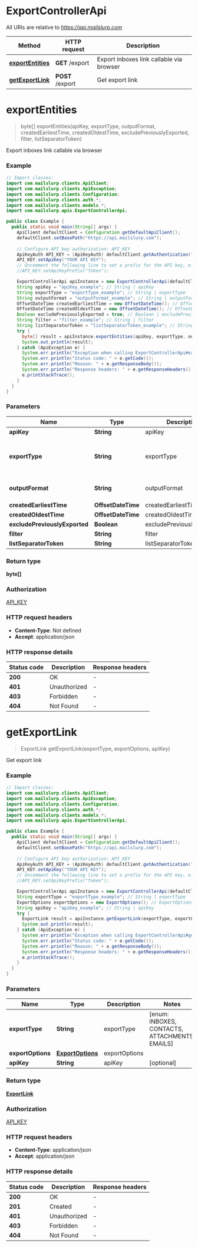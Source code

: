# ExportControllerApi

All URIs are relative to *https://api.mailslurp.com*

Method | HTTP request | Description
------------- | ------------- | -------------
[**exportEntities**](ExportControllerApi#exportEntities) | **GET** /export | Export inboxes link callable via browser
[**getExportLink**](ExportControllerApi#getExportLink) | **POST** /export | Get export link


<a name="exportEntities"></a>
# **exportEntities**
> byte[] exportEntities(apiKey, exportType, outputFormat, createdEarliestTime, createdOldestTime, excludePreviouslyExported, filter, listSeparatorToken)

Export inboxes link callable via browser

### Example
```java
// Import classes:
import com.mailslurp.clients.ApiClient;
import com.mailslurp.clients.ApiException;
import com.mailslurp.clients.Configuration;
import com.mailslurp.clients.auth.*;
import com.mailslurp.clients.models.*;
import com.mailslurp.apis.ExportControllerApi;

public class Example {
  public static void main(String[] args) {
    ApiClient defaultClient = Configuration.getDefaultApiClient();
    defaultClient.setBasePath("https://api.mailslurp.com");
    
    // Configure API key authorization: API_KEY
    ApiKeyAuth API_KEY = (ApiKeyAuth) defaultClient.getAuthentication("API_KEY");
    API_KEY.setApiKey("YOUR API KEY");
    // Uncomment the following line to set a prefix for the API key, e.g. "Token" (defaults to null)
    //API_KEY.setApiKeyPrefix("Token");

    ExportControllerApi apiInstance = new ExportControllerApi(defaultClient);
    String apiKey = "apiKey_example"; // String | apiKey
    String exportType = "exportType_example"; // String | exportType
    String outputFormat = "outputFormat_example"; // String | outputFormat
    OffsetDateTime createdEarliestTime = new OffsetDateTime(); // OffsetDateTime | createdEarliestTime
    OffsetDateTime createdOldestTime = new OffsetDateTime(); // OffsetDateTime | createdOldestTime
    Boolean excludePreviouslyExported = true; // Boolean | excludePreviouslyExported
    String filter = "filter_example"; // String | filter
    String listSeparatorToken = "listSeparatorToken_example"; // String | listSeparatorToken
    try {
      byte[] result = apiInstance.exportEntities(apiKey, exportType, outputFormat, createdEarliestTime, createdOldestTime, excludePreviouslyExported, filter, listSeparatorToken);
      System.out.println(result);
    } catch (ApiException e) {
      System.err.println("Exception when calling ExportControllerApi#exportEntities");
      System.err.println("Status code: " + e.getCode());
      System.err.println("Reason: " + e.getResponseBody());
      System.err.println("Response headers: " + e.getResponseHeaders());
      e.printStackTrace();
    }
  }
}
```

### Parameters

Name | Type | Description  | Notes
------------- | ------------- | ------------- | -------------
 **apiKey** | **String**| apiKey |
 **exportType** | **String**| exportType | [enum: INBOXES, CONTACTS, ATTACHMENTS, EMAILS]
 **outputFormat** | **String**| outputFormat | [enum: CSV_DEFAULT, CSV_EXCEL]
 **createdEarliestTime** | **OffsetDateTime**| createdEarliestTime | [optional]
 **createdOldestTime** | **OffsetDateTime**| createdOldestTime | [optional]
 **excludePreviouslyExported** | **Boolean**| excludePreviouslyExported | [optional]
 **filter** | **String**| filter | [optional]
 **listSeparatorToken** | **String**| listSeparatorToken | [optional]

### Return type

**byte[]**

### Authorization

[API_KEY](../README#API_KEY)

### HTTP request headers

 - **Content-Type**: Not defined
 - **Accept**: application/json

### HTTP response details
| Status code | Description | Response headers |
|-------------|-------------|------------------|
**200** | OK |  -  |
**401** | Unauthorized |  -  |
**403** | Forbidden |  -  |
**404** | Not Found |  -  |

<a name="getExportLink"></a>
# **getExportLink**
> ExportLink getExportLink(exportType, exportOptions, apiKey)

Get export link

### Example
```java
// Import classes:
import com.mailslurp.clients.ApiClient;
import com.mailslurp.clients.ApiException;
import com.mailslurp.clients.Configuration;
import com.mailslurp.clients.auth.*;
import com.mailslurp.clients.models.*;
import com.mailslurp.apis.ExportControllerApi;

public class Example {
  public static void main(String[] args) {
    ApiClient defaultClient = Configuration.getDefaultApiClient();
    defaultClient.setBasePath("https://api.mailslurp.com");
    
    // Configure API key authorization: API_KEY
    ApiKeyAuth API_KEY = (ApiKeyAuth) defaultClient.getAuthentication("API_KEY");
    API_KEY.setApiKey("YOUR API KEY");
    // Uncomment the following line to set a prefix for the API key, e.g. "Token" (defaults to null)
    //API_KEY.setApiKeyPrefix("Token");

    ExportControllerApi apiInstance = new ExportControllerApi(defaultClient);
    String exportType = "exportType_example"; // String | exportType
    ExportOptions exportOptions = new ExportOptions(); // ExportOptions | exportOptions
    String apiKey = "apiKey_example"; // String | apiKey
    try {
      ExportLink result = apiInstance.getExportLink(exportType, exportOptions, apiKey);
      System.out.println(result);
    } catch (ApiException e) {
      System.err.println("Exception when calling ExportControllerApi#getExportLink");
      System.err.println("Status code: " + e.getCode());
      System.err.println("Reason: " + e.getResponseBody());
      System.err.println("Response headers: " + e.getResponseHeaders());
      e.printStackTrace();
    }
  }
}
```

### Parameters

Name | Type | Description  | Notes
------------- | ------------- | ------------- | -------------
 **exportType** | **String**| exportType | [enum: INBOXES, CONTACTS, ATTACHMENTS, EMAILS]
 **exportOptions** | [**ExportOptions**](ExportOptions)| exportOptions |
 **apiKey** | **String**| apiKey | [optional]

### Return type

[**ExportLink**](ExportLink)

### Authorization

[API_KEY](../README#API_KEY)

### HTTP request headers

 - **Content-Type**: application/json
 - **Accept**: application/json

### HTTP response details
| Status code | Description | Response headers |
|-------------|-------------|------------------|
**200** | OK |  -  |
**201** | Created |  -  |
**401** | Unauthorized |  -  |
**403** | Forbidden |  -  |
**404** | Not Found |  -  |

